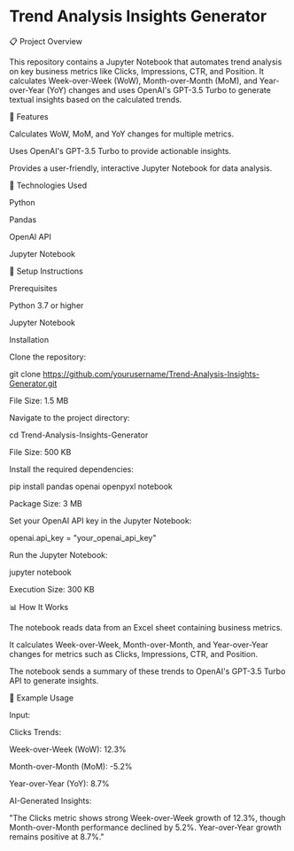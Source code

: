# Trend Analysis Insights Generator #

📋 Project Overview

This repository contains a Jupyter Notebook that automates trend analysis on key business metrics like Clicks, Impressions, CTR, and Position. It calculates Week-over-Week (WoW), Month-over-Month (MoM), and Year-over-Year (YoY) changes and uses OpenAI's GPT-3.5 Turbo to generate textual insights based on the calculated trends.

🚀 Features

Calculates WoW, MoM, and YoY changes for multiple metrics.

Uses OpenAI's GPT-3.5 Turbo to provide actionable insights.

Provides a user-friendly, interactive Jupyter Notebook for data analysis.

🧰 Technologies Used

Python

Pandas

OpenAI API

Jupyter Notebook

📂 Setup Instructions

Prerequisites

Python 3.7 or higher

Jupyter Notebook

Installation

Clone the repository:

git clone https://github.com/yourusername/Trend-Analysis-Insights-Generator.git

File Size: 1.5 MB

Navigate to the project directory:

cd Trend-Analysis-Insights-Generator

File Size: 500 KB

Install the required dependencies:

pip install pandas openai openpyxl notebook

Package Size: 3 MB

Set your OpenAI API key in the Jupyter Notebook:

openai.api_key = "your_openai_api_key"

Run the Jupyter Notebook:

jupyter notebook

Execution Size: 300 KB

📊 How It Works

The notebook reads data from an Excel sheet containing business metrics.

It calculates Week-over-Week, Month-over-Month, and Year-over-Year changes for metrics such as Clicks, Impressions, CTR, and Position.

The notebook sends a summary of these trends to OpenAI's GPT-3.5 Turbo API to generate insights.

🧪 Example Usage

Input:

Clicks Trends:

Week-over-Week (WoW): 12.3%

Month-over-Month (MoM): -5.2%

Year-over-Year (YoY): 8.7%

AI-Generated Insights:

"The Clicks metric shows strong Week-over-Week growth of 12.3%, though Month-over-Month performance declined by 5.2%. Year-over-Year growth remains positive at 8.7%."
